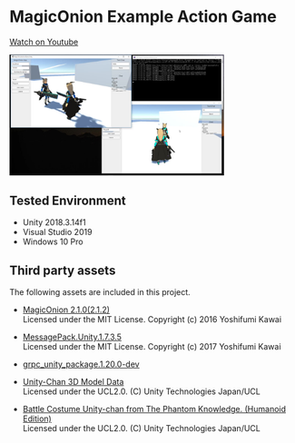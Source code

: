 # MagicOnion Example Action Game

[Watch on Youtube](https://youtu.be/9nTxbHahXZI)

<img src="./MagicOnionExample-ActionGame.jpg" width="75%">

## Tested Environment
- Unity 2018.3.14f1
- Visual Studio 2019
- Windows 10 Pro

## Third party assets
The following assets are included in this project.
- [MagicOnion 2.1.0(2.1.2)](https://github.com/Cysharp/MagicOnion/releases/tag/2.1.0)  
  Licensed under the MIT License. Copyright (c) 2016 Yoshifumi Kawai

- [MessagePack.Unity.1.7.3.5](https://github.com/neuecc/MessagePack-CSharp/releases/tag/v.1.7.3.5)  
  Licensed under the MIT License. Copyright (c) 2017 Yoshifumi Kawai

- [grpc_unity_package.1.20.0-dev](https://packages.grpc.io/archive/2019/03/ade5193c3fbbcd2c6992edb6ab5b81e146b77140-0361f006-64f5-4261-a455-9e4836367862/index.xml)  

- [Unity-Chan 3D Model Data](http://unity-chan.com/download/releaseNote.php?id=UnityChan&lang=en)  
  Licensed under the UCL2.0. (C) Unity Technologies Japan/UCL

- [Battle Costume Unity-chan from The Phantom Knowledge. (Humanoid Edition)](http://unity-chan.com/download/releaseNote.php?id=TPK-Hmnd-Kohaku_A&lang=en)  
  Licensed under the UCL2.0. (C) Unity Technologies Japan/UCL
